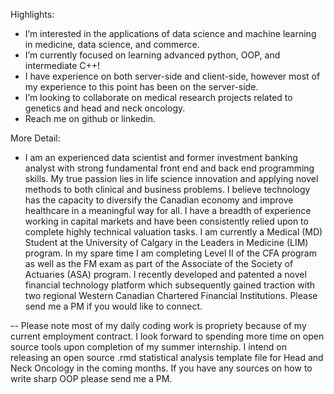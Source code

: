Highlights:
- I’m interested in the applications of data science and machine learning in medicine, data science, and commerce.
- I’m currently focused on learning advanced python, OOP, and intermediate C++!
- I have experience on both server-side and client-side, however most of my experience to this point has been on the server-side.
- I’m looking to collaborate on medical research projects related to genetics and head and neck oncology.
- Reach me on github or linkedin.

More Detail:
- I am an experienced data scientist and former investment banking analyst with strong fundamental front end and back end programming skills. My true passion lies in life science innovation and applying novel methods to both clinical and business problems. I believe technology has the capacity to diversify the Canadian economy and improve healthcare in a meaningful way for all. I have a breadth of experience working in capital markets and have been consistently relied upon to complete highly technical valuation tasks. I am currently a Medical (MD) Student at the University of Calgary in the Leaders in Medicine (LIM) program. In my spare time I am completing Level II of the CFA program as well as the FM exam as part of the Associate of the Society of Actuaries (ASA) program. I recently developed and patented a novel financial technology platform which subsequently gained traction with two regional Western Canadian Chartered Financial Institutions. Please send me a PM if you would like to connect.

-- Please note most of my daily coding work is propriety because of my current employment contract. I look forward to spending more time on open source tools upon completion of my summer internship. I intend on releasing an open source .rmd statistical analysis template file for Head and Neck Oncology in the coming months. If you have any sources on how to write sharp OOP please send me a PM.

<!---
marcjmccoy/marcjmccoy is a ✨ special ✨ repository because its `README.md` (this file) appears on your GitHub profile.
You can click the Preview link to take a look at your changes.
--->

